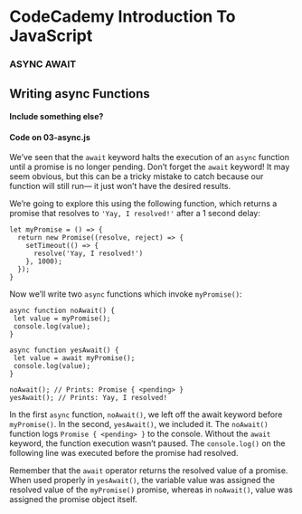 # CodeCademy Introduction To JavaScript

### ASYNC AWAIT

## Writing async Functions

#### Include something else?

#### Code on 03-async.js

We’ve seen that the `await` keyword halts the execution of an `async` function until a promise is no longer pending. Don’t forget the `await` keyword! It may seem obvious, but this can be a tricky mistake to catch because our function will still run— it just won’t have the desired results.

We’re going to explore this using the following function, which returns a promise that resolves to `'Yay, I resolved!'` after a 1 second delay:

```
let myPromise = () => {
  return new Promise((resolve, reject) => {
    setTimeout(() => {
      resolve('Yay, I resolved!')
    }, 1000);
  });
}
```

Now we’ll write two `async` functions which invoke `myPromise()`:

```
async function noAwait() {
 let value = myPromise();
 console.log(value);
}

async function yesAwait() {
 let value = await myPromise();
 console.log(value);
}

noAwait(); // Prints: Promise { <pending> }
yesAwait(); // Prints: Yay, I resolved!
```

In the first `async` function, `noAwait()`, we left off the await keyword before `myPromise()`. In the second, `yesAwait()`, we included it. The `noAwait()` function logs `Promise { <pending> }` to the console. Without the `await` keyword, the function execution wasn’t paused. The `console.log()` on the following line was executed before the promise had resolved.

Remember that the `await` operator returns the resolved value of a promise. When used properly in `yesAwait()`, the variable value was assigned the resolved value of the `myPromise()` promise, whereas in `noAwait()`, value was assigned the promise object itself.